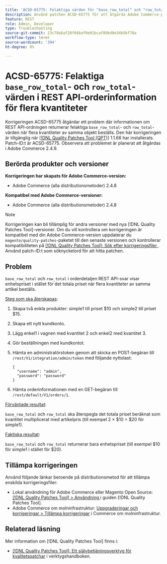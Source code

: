 ```yaml
---
title: 'ACSD-65775: Felaktiga värden för "base_row_total" och "row_total" i REST API-orderdetaljer för flera kvantiteter'
description: Använd patchen ACSD-65775 för att åtgärda Adobe Commerce-problemet där ordningsinformationen för REST API returnerar felaktiga värden för "base_row_total" och "row_total" när flera kvantiteter av samma objekt beställs.
feature: REST
role: Admin, Developer
type: Troubleshooting
source-git-commit: 23c78abaf28f64baf0e91bcaf89bd0e34b5bf78a
workflow-type: tm+mt
source-wordcount: '394'
ht-degree: 0%

---
```



# ACSD-65775: Felaktiga `base_row_total`- och `row_total`-värden i REST API-orderinformation för flera kvantiteter

Korrigeringen ACSD-65775 åtgärdar ett problem där informationen om REST API-ordningen returnerar felaktiga `base_row_total`- och `row_total`-värden när flera kvantiteter av samma objekt beställs. Den här korrigeringen är tillgänglig när [[!DNL Quality Patches Tool (QPT)]](/help/tools/quality-patches-tool/quality-patches-tool-to-self-serve-quality-patches.md) 1.1.66 har installerats. Patch-ID:t är ACSD-65775. Observera att problemet är planerat att åtgärdas i Adobe Commerce 2.4.9.

## Berörda produkter och versioner

**Korrigeringen har skapats för Adobe Commerce-version:**

* Adobe Commerce (alla distributionsmetoder) 2.4.8

**Kompatibel med Adobe Commerce-versioner:**

* Adobe Commerce (alla distributionsmetoder) 2.4.8

>[!NOTE]
>
>Korrigeringen kan bli tillämplig för andra versioner med nya [!DNL Quality Patches Tool]-versioner. Om du vill kontrollera om korrigeringen är kompatibel med din Adobe Commerce-version uppdaterar du `magento/quality-patches`-paketet till den senaste versionen och kontrollerar kompatibiliteten på [[!DNL Quality Patches Tool]: Sök efter korrigeringsfiler ](https://experienceleague.adobe.com/tools/commerce-quality-patches/index.html?lang=sv-SE). Använd patch-ID:t som söknyckelord för att hitta patchen.

## Problem

`base_row_total` och `row_total` i orderdetaljen REST API-svar visar enhetspriset i stället för det totala priset när flera kvantiteter av samma artikel beställs.

<u>Steg som ska återskapas</u>:

1. Skapa två enkla produkter: simple1 till priset $10 och simple2 till priset $15.
1. Skapa ett nytt kundkonto.
1. Lägg enkel1 i vagnen med kvantitet 2 och enkel2 med kvantitet 3.
1. Gör beställningen med kundkontot.
1. Hämta en administratörstoken genom att skicka en POST-begäran till `/rest/V1/integration/admin/token` med följande nyttolast:

   ```
   {
     "username": "admin",
     "password": "password"
   }
   ```

1. Hämta orderinformationen med en GET-begäran till `/rest/default/V1/orders/1`.

<u>Förväntade resultat</u>:

`base_row_total` och `row_total` ska återspegla det totala priset beräknat som kvantitet multiplicerat med artikelpris (till exempel 2 × $10 = $20 för simple1).

<u>Faktiska resultat</u>:

`base_row_total` och `row_total` returnerar bara enhetspriset (till exempel $10 för simple1 i stället för $20).

## Tillämpa korrigeringen

Använd följande länkar beroende på distributionsmetod för att tillämpa enskilda korrigeringsfiler:

* Lokal användning för Adobe Commerce eller Magento Open Source: [[!DNL Quality Patches Tool] > Användning ](/help/tools/quality-patches-tool/usage.md) i guiden [!DNL Quality Patches Tool].
* Adobe Commerce om molninfrastruktur: [Uppgraderingar och korrigeringar > Tillämpa korrigeringar](https://experienceleague.adobe.com/docs/commerce-cloud-service/user-guide/develop/upgrade/apply-patches.html?lang=sv-SE) i Commerce om molninfrastruktur.

## Relaterad läsning

Mer information om [!DNL Quality Patches Tool] finns i:

* [[!DNL Quality Patches Tool]: Ett självbetjäningsverktyg för kvalitetspatchar](/help/tools/quality-patches-tool/quality-patches-tool-to-self-serve-quality-patches.md) i verktygshandboken.
